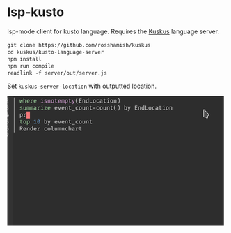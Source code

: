# lsp-kusto

lsp-mode client for kusto language. Requires the [Kuskus](https://github.com/rosshamish/kuskus/tree/master/kusto-language-server) language server.

```shell
git clone https://github.com/rosshamish/kuskus
cd kuskus/kusto-language-server
npm install
npm run compile
readlink -f server/out/server.js
```
Set `kuskus-server-location` with outputted location.

![sample](doc/kusto.gif)
